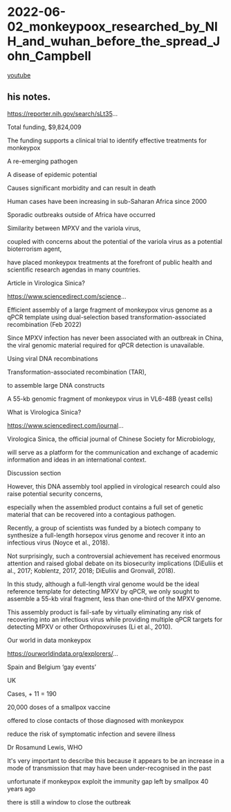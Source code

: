 # 2022-06-02_monkeypoox_researched_by_NIH_and_wuhan_before_the_spread_John_Campbell
[youtube](https://www.youtube.com/watch?v=4E6cD-VWhQY)

## his notes.
https://reporter.nih.gov/search/sLt35...

Total funding, $9,824,009

The funding supports a clinical trial to identify effective treatments for monkeypox

A re-emerging pathogen

A disease of epidemic potential

Causes significant morbidity and can result in death

Human cases have been increasing in sub-Saharan Africa since 2000

Sporadic outbreaks outside of Africa have occurred

Similarity between MPXV and the variola virus, 

coupled with concerns about the potential of the variola virus as a potential bioterrorism agent, 

have placed monkeypox treatments at the forefront of public health and scientific research agendas in many countries.

Article in Virologica Sinica?

https://www.sciencedirect.com/science...

Efficient assembly of a large fragment of monkeypox virus genome as a qPCR template using dual-selection based transformation-associated recombination (Feb 2022)

Since MPXV infection has never been associated with an outbreak in China, the viral genomic material required for qPCR detection is unavailable. 

Using viral DNA recombinations

Transformation-associated recombination (TAR),

to assemble large DNA constructs

A 55-kb genomic fragment of monkeypox virus in VL6-48B (yeast cells)

What is Virologica Sinica?

https://www.sciencedirect.com/journal...

Virologica Sinica, the official journal of Chinese Society for Microbiology, 

will serve as a platform for the communication and exchange of academic information and ideas in an international context.

Discussion section

However, this DNA assembly tool applied in virological research could also raise potential security concerns, 

especially when the assembled product contains a full set of genetic material that can be recovered into a contagious pathogen. 

Recently, a group of scientists was funded by a biotech company to synthesize a full-length horsepox virus genome and recover it into an infectious virus (Noyce et al., 2018). 

Not surprisingly, such a controversial achievement has received enormous attention and raised global debate on its biosecurity implications (DiEuliis et al., 2017; Koblentz, 2017, 2018; DiEuliis and Gronvall, 2018). 

In this study, although a full-length viral genome would be the ideal reference template for detecting MPXV by qPCR, we only sought to assemble a 55-kb viral fragment, less than one-third of the MPXV genome. 

This assembly product is fail-safe by virtually eliminating any risk of recovering into an infectious virus while providing multiple qPCR targets for detecting MPXV or other Orthopoxviruses (Li et al., 2010).


Our world in data monkeypox

https://ourworldindata.org/explorers/...

Spain and Belgium ‘gay events’

UK

Cases, + 11 = 190

20,000 doses of a smallpox vaccine

offered to close contacts of those diagnosed with monkeypox

reduce the risk of symptomatic infection and severe illness

Dr Rosamund Lewis, WHO

It's very important to describe this because it appears to be an increase in a mode of transmission that may have been under-recognised in the past

unfortunate if monkeypox exploit the immunity gap left by smallpox 40 years ago

there is still a window to close the outbreak